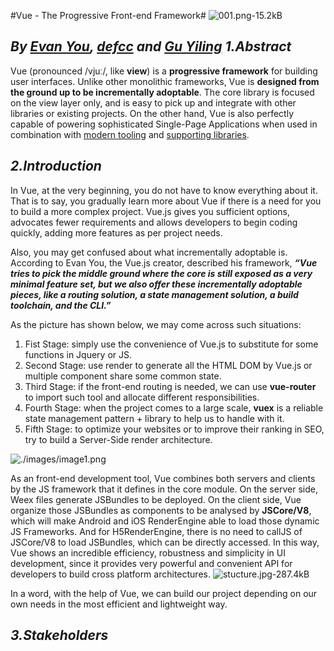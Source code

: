 ﻿#Vue - The Progressive Front-end Framework#
![001.png-15.2kB][1]


  ***By [Evan You][2], [defcc][3] and [Gu Yiling][4]***
***1.Abstract***
---


  Vue (pronounced /vjuː/, like **view**) is a **progressive framework** for building user interfaces. Unlike other monolithic frameworks, Vue is **designed from the ground up to be incrementally adoptable**. The core library is focused on the view layer only, and is easy to pick up and integrate with other libraries or existing projects. On the other hand, Vue is also perfectly capable of powering sophisticated Single-Page Applications when used in combination with [modern tooling](https://vuejs.org/v2/guide/single-file-components.html) and [supporting libraries](https://github.com/vuejs/awesome-vue#components--libraries).


***2.Introduction***
---
In Vue, at the very beginning, you do not have to know everything about it. That is to say, you gradually learn more about Vue if there is a need for you to build  a more complex project. Vue.js gives you sufficient options, advocates fewer requirements and allows developers to begin coding quickly, adding more features as per project needs.

Also, you may get confused about what incrementally adoptable is. According to Evan You, the Vue.js creator, described his framework, ***“Vue tries to pick the middle ground where the core is still exposed as a very minimal feature set, but we also offer these incrementally adoptable pieces, like a routing solution, a state management solution, a build toolchain, and the CLI.”*** 

 As the picture has shown below, we may come across such situations:

1. Fist Stage: simply use the convenience of Vue.js to substitute for some functions in Jquery or JS. 
2. Second Stage: use render to generate all the HTML DOM by Vue.js or multiple component share some common state.
3. Third Stage: if the front-end routing is needed, we can use **vue-router** to import such tool and allocate different responsibilities.
4. Fourth Stage: when the project comes to a large scale, **vuex** is a reliable state management pattern + library to help us to handle with it.
5. Fifth Stage: to optimize your websites or to improve their ranking in SEO, try to build a Server-Side render architecture.

![./images/image1.png][5]

<!--image from the tutorial video-->

As an front-end development tool, Vue combines both servers and clients by the JS framework that it defines in the core module. On the server side, Weex files generate JSBundles to be deployed. On the client side, Vue organize those JSBundles as components to be analysed by **JSCore/V8**, which will make Android and iOS RenderEngine able to load those dynamic JS Frameworks. And for H5RenderEngine, there is no need to callJS of JSCore/V8 to load JSBundles, which can be directly accessed. In this way, Vue shows an incredible efficiency, robustness and simplicity in UI development, since it provides very powerful and convenient API for developers to build cross platform architectures.
![stucture.jpg-287.4kB][6]

In a word, with the help of Vue, we can build our project depending on our own needs in the most efficient and lightweight way.




***3.Stakeholders***
---



  [1]: http://static.zybuluo.com/Anneyino/8g9wbgpuirf5wt3gpifb3pne/001.png
  [2]: https://github.com/yyx990803/
  [3]: https://github.com/defcc/
  [4]: https://github.com/Justineo/
  [5]: http://static.zybuluo.com/Anneyino/eg361i11b0pul8kgvzn8w14z/image1.png
  [6]: http://static.zybuluo.com/Anneyino/rd23v2xo4caaggh2nw1lplq9/stucture.jpg